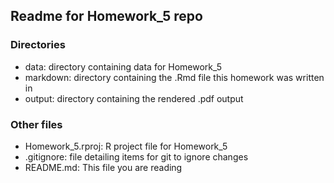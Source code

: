 ## Readme for Homework_5 repo

### Directories

- data: directory containing data for Homework_5
- markdown: directory containing the .Rmd file this homework was written in
- output: directory containing the rendered .pdf output

### Other files

- Homework_5.rproj: R project file for Homework_5
- .gitignore: file detailing items for git to ignore changes
- README.md: This file you are reading